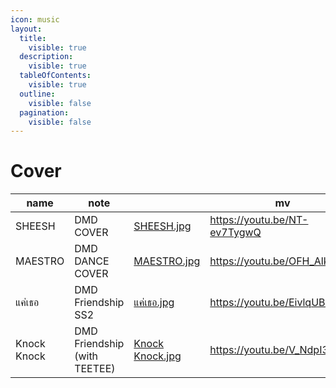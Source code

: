 ```yaml
---
icon: music
layout:
  title:
    visible: true
  description:
    visible: true
  tableOfContents:
    visible: true
  outline:
    visible: false
  pagination:
    visible: false
---
```


# Cover

<table data-column-title-hidden data-view="cards"><thead><tr><th>name</th><th>note</th><th data-hidden data-card-cover data-type="files"></th><th data-hidden data-card-target data-type="content-ref">mv</th></tr></thead><tbody><tr><td>SHEESH</td><td>DMD COVER</td><td><a href="../.gitbook/assets/SHEESH.jpg">SHEESH.jpg</a></td><td><a href="https://youtu.be/NT-ev7TygwQ">https://youtu.be/NT-ev7TygwQ</a></td></tr><tr><td>MAESTRO</td><td>DMD DANCE COVER</td><td><a href="../.gitbook/assets/MAESTRO.jpg">MAESTRO.jpg</a></td><td><a href="https://youtu.be/OFH_Alk1rUQ">https://youtu.be/OFH_Alk1rUQ</a></td></tr><tr><td>แค่เธอ</td><td>DMD Friendship SS2</td><td><a href="../.gitbook/assets/แค่เธอ.jpg">แค่เธอ.jpg</a></td><td><a href="https://youtu.be/EivlqUBngEk">https://youtu.be/EivlqUBngEk</a></td></tr><tr><td>Knock Knock</td><td>DMD Friendship (with TEETEE)</td><td><a href="../.gitbook/assets/Knock Knock.jpg">Knock Knock.jpg</a></td><td><a href="https://youtu.be/V_NdpI3bCHE">https://youtu.be/V_NdpI3bCHE</a></td></tr></tbody></table>
